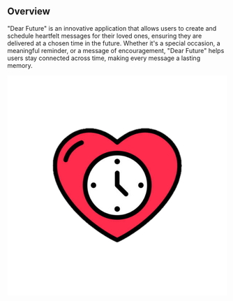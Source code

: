 ## Overview

"Dear Future" is an innovative application that allows users to create and schedule heartfelt messages for their loved ones, ensuring they are delivered at a chosen time in the future. Whether it's a special occasion, a meaningful reminder, or a message of encouragement, "Dear Future" helps users stay connected across time, making every message a lasting memory.



![heart_clock.png](public/heart_clock.png)

